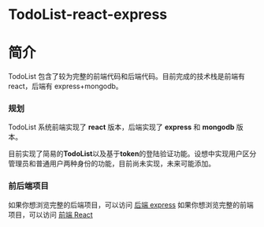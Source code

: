 # TodoList-react-express

# 简介

TodoList 包含了较为完整的前端代码和后端代码。目前完成的技术栈是前端有 react，后端有 express+mongodb。

### 规划

TodoList 系统前端实现了 **react** 版本，后端实现了 **express** 和 **mongodb** 版本。

目前实现了简易的**TodoList**以及基于**token**的登陆验证功能。设想中实现用户区分管理员和普通用户两种身份的功能，目前尚未实现，未来可能添加。

### 前后端项目

如果你想浏览完整的后端项目，可以访问 [后端 express](https://github.com/SCP2024/TodoList-react-express/tree/express)
如果你想浏览完整的前端项目，可以访问 [前端 React](https://github.com/SCP2024/TodoList-react-express/tree/react)
